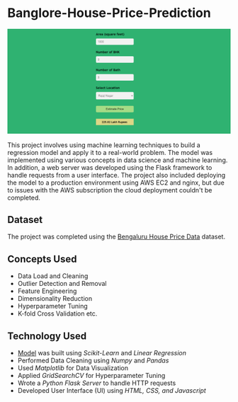 # Banglore-House-Price-Prediction
![User Interface](client/UI_example.png "User Interface")

This project involves using machine learning techniques to build a regression model and apply it to a real-world problem. The model was implemented using various concepts in data science and machine learning. In addition, a web server was developed using the Flask framework to handle requests from a user interface. The project also included deploying the model to a production environment using AWS EC2 and nginx, but due to issues with the AWS subscription the cloud deployment couldn't be completed.

## Dataset
The project was completed using the [Bengaluru House Price Data](https://www.kaggle.com/datasets/amitabhajoy/bengaluru-house-price-data) dataset.

## Concepts Used
* Data Load and Cleaning
* Outlier Detection and Removal
* Feature Engineering
* Dimensionality Reduction
* Hyperparameter Tuning
* K-fold Cross Validation etc.

## Technology Used
* [Model](model/Real_Estate_Price_Prediction.ipynb) was built using *Scikit-Learn* and *Linear Regression*
* Performed Data Cleaning using *Numpy* and *Pandas*
* Used *Matplotlib* for Data Visualization
* Applied *GridSearchCV* for Hyperparameter Tuning
* Wrote a *Python Flask Server* to handle HTTP requests
* Developed User Interface (UI) using *HTML, CSS, and Javascript*
